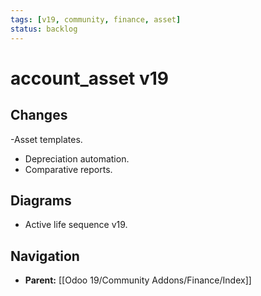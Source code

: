 ```yaml
---
tags: [v19, community, finance, asset]
status: backlog
---
```

# account_asset v19

## Changes
-Asset templates.
- Depreciation automation.
- Comparative reports.

## Diagrams
- Active life sequence v19.






## Navigation
- **Parent:** [[Odoo 19/Community Addons/Finance/Index]]
